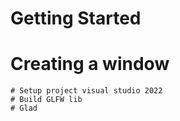 # Getting Started
  # Creating a window
    # Setup project visual studio 2022
    # Build GLFW lib
    # Glad
  
